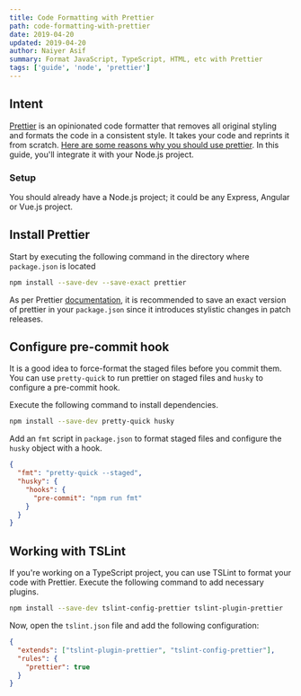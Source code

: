 ```yaml
---
title: Code Formatting with Prettier
path: code-formatting-with-prettier
date: 2019-04-20
updated: 2019-04-20
author: Naiyer Asif
summary: Format JavaScript, TypeScript, HTML, etc with Prettier
tags: ['guide', 'node', 'prettier']
---
```


## Intent

[Prettier](https://prettier.io) is an opinionated code formatter that removes all original styling and formats the code in a consistent style. It takes your code and reprints it from scratch. [Here are some reasons why you should use prettier](https://prettier.io/docs/en/why-prettier.html). In this guide, you'll integrate it with your Node.js project.

### Setup

You should already have a Node.js project; it could be any Express, Angular or Vue.js project.

## Install Prettier

Start by executing the following command in the directory where `package.json` is located

```bash
npm install --save-dev --save-exact prettier
```

As per Prettier [documentation](https://prettier.io/docs/en/install.html), it is recommended to save an exact version of prettier in your `package.json` since it introduces stylistic changes in patch releases.

## Configure pre-commit hook

It is a good idea to force-format the staged files before you commit them. You can use `pretty-quick` to run prettier on staged files and `husky` to configure a pre-commit hook.

Execute the following command to install dependencies.

```bash
npm install --save-dev pretty-quick husky
```

Add an `fmt` script in `package.json` to format staged files and configure the `husky` object with a hook.

```json
{
  "fmt": "pretty-quick --staged",
  "husky": {
    "hooks": {
      "pre-commit": "npm run fmt"
    }
  }
}
```

## Working with TSLint

If you're working on a TypeScript project, you can use TSLint to format your code with Prettier. Execute the following command to add necessary plugins.

```bash
npm install --save-dev tslint-config-prettier tslint-plugin-prettier
```

Now, open the `tslint.json` file and add the following configuration:

```json
{
  "extends": ["tslint-plugin-prettier", "tslint-config-prettier"],
  "rules": {
    "prettier": true
  }
}
```